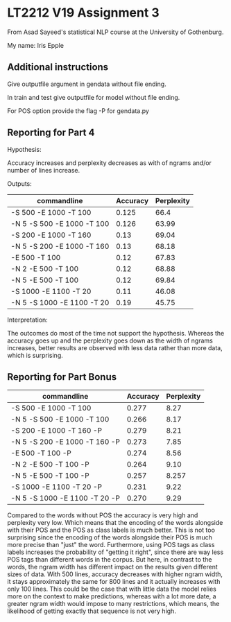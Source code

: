 # LT2212 V19 Assignment 3

From Asad Sayeed's statistical NLP course at the University of Gothenburg.

My name: Iris Epple

## Additional instructions

Give outputfile argument in gendata without file ending.

In train and test give outputfile for model without file ending.

For POS option provide the flag -P for gendata.py

## Reporting for Part 4

Hypothesis:

Accuracy increases and perplexity decreases as with of ngrams and/or number of lines increase.

Outputs:

| commandline                | Accuracy | Perplexity |
|----------------------------|----------|------------|
| -S 500 -E 1000 -T 100      | 0.125    | 66.4       |
| -N 5 -S 500 -E 1000 -T 100 | 0.126    | 63.99      |
| -S 200 -E 1000 -T 160      | 0.13     | 69.04      |
| -N 5 -S 200 -E 1000 -T 160 | 0.13     | 68.18      |
| -E 500 -T 100              | 0.12     | 67.83      |
| -N 2 -E 500 -T 100         | 0.12     | 68.88      |
| -N 5 -E 500 -T 100         | 0.12     | 69.84      |
| -S 1000 -E 1100 -T 20      | 0.11     | 46.08      |
| -N 5 -S 1000 -E 1100 -T 20 | 0.19     | 45.75      |


Interpretation:

The outcomes do most of the time not support the hypothesis. Whereas the accuracy goes up 
and the perplexity goes down as the width of ngrams increases, better results are observed with
less data rather than more data, which is surprising.


## Reporting for Part Bonus 


| commandline                   | Accuracy | Perplexity |
|-------------------------------|----------|------------|
| -S 500 -E 1000 -T 100         | 0.277    | 8.27       |
| -N 5 -S 500 -E 1000 -T 100    | 0.266    | 8.17       |
| -S 200 -E 1000 -T 160 -P      | 0.279    | 8.21       |
| -N 5 -S 200 -E 1000 -T 160 -P | 0.273    | 7.85       |
| -E 500 -T 100 -P              | 0.274    | 8.56       |
| -N 2 -E 500 -T 100 -P         | 0.264    | 9.10       |
| -N 5 -E 500 -T 100 -P         | 0.257    | 8.257      |
| -S 1000 -E 1100 -T 20 -P      | 0.231    | 9.22       |
| -N 5 -S 1000 -E 1100 -T 20 -P | 0.270    | 9.29       |


Compared to the words without POS the accuracy is very high and perplexity very low.
Which means that the encoding of the words alongside with their POS and the POS as class labels
is much better. This is not too surprising since the encoding of the words alongside their POS
is much more precise than "just" the word. Furthermore, using POS tags as class labels 
increases the probability of "getting it right", since there are way less POS tags than 
different words in the corpus.
But here, in contrast to the words, the ngram width has different impact on the results
given different sizes of data. With 500 lines, accuracy decreases with higher ngram width, it 
stays approximately the same for 800 lines and it actually increases with only 100 lines.
This could be the case that with little data the model relies more on the context to make
predictions, whereas with a lot more date, a greater ngram width would impose to many 
restrictions, which means, the likelihood of getting exactly that sequence is not very high.

